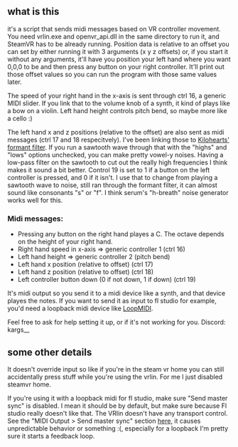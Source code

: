 ## what is this
it's a script that sends midi messages based on VR controller movement. You need vrlin.exe and openvr_api.dll in the same directory to run it, and SteamVR has to be already running.
Position data is relative to an offset you can set by either running it with 3 arguments (x y z offsets) or, if you start it without any arguments, it'll have you position your left hand where you want 0,0,0 to be and then press any button on your right controller. It'll print out those offset values so you can run the program with those same values later.

The speed of your right hand in the x-axis is sent through ctrl 16, a generic MIDI slider. If you link that to the volume knob of a synth, it kind of plays like a bow on a violin. Left hand height controls pitch bend, so maybe more like a cello :)

The left hand x and z positions (relative to the offset) are also sent as midi messages (ctrl 17 and 18 respecitvely). I've been linking those to [Kilohearts' formant filter](https://kilohearts.com/products/formant_filter). If you run a sawtooth wave through that with the "highs" and "lows" options unchecked, you can make pretty vowel-y noises. Having a low-pass filter on the sawtooth to cut out the really high frequencies I think makes it sound a bit better. Control 19 is set to 1 if a button on the left controller is pressed, and 0 if it isn't. I use that to change from playing a sawtooth wave to noise, still ran through the formant filter, it can almost sound like consonants "s" or "f". I think serum's "h-breath" noise generator works well for this.

### Midi messages:
- Pressing any button on the right hand playes a C. The octave depends on the height of your right hand.
- Right hand speed in x-axis => generic controller 1 (ctrl 16)
- Left hand height => generic controller 2 (pitch bend)
- Left hand x position (relative to offset) (ctrl 17)
- Left hand z position (relative to offset) (ctrl 18)
- Left controller button down (0 if not down, 1 if down) (ctrl 19)

It's midi output so you send it to a midi device like a synth, and that device playes the notes. If you want to send it as input to fl studio for example, you'd need a loopback midi device like [LoopMIDI](https://www.tobias-erichsen.de/software/loopmidi.html).

Feel free to ask for help setting it up, or if it's not working for you. Discord: kargs__

## some other details
It doesn't override input so like if you're in the steam vr home you can still accidentally press stuff while you're using the vrlin. For me I just disabled steamvr home.

If you're using it with a loopback midi for fl studio, make sure "Send master sync" is disabled. I mean it should be by default, but make sure because Fl studio really doesn't like that. The VRlin doesn't have any transport control. See the "MIDI Output > Send master sync" section [here](https://www.image-line.com/fl-studio-learning/fl-studio-online-manual/html/envsettings_midi.htm), it causes unpredictable behavior or something :(, especially for a loopback I'm pretty sure it starts a feedback loop.
